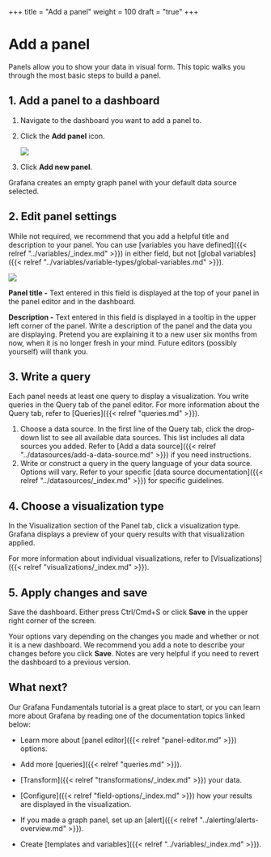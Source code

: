 +++
title = "Add a panel"
weight = 100
draft = "true"
+++

# Add a panel

Panels allow you to show your data in visual form. This topic walks you through the most basic steps to build a panel.

## 1. Add a panel to a dashboard

1. Navigate to the dashboard you want to add a panel to.
1. Click the **Add panel** icon.

   ![](/img/docs/panels/add-panel-icon-7-0.png)

1. Click **Add new panel**.

Grafana creates an empty graph panel with your default data source selected.

## 2. Edit panel settings

While not required, we recommend that you add a helpful title and description to your panel. You can use [variables you have defined]({{< relref "../variables/_index.md" >}}) in either field, but not [global variables]({{< relref "../variables/variable-types/global-variables.md" >}}).

![](/img/docs/panels/panel-settings-7-0.png)

**Panel title -** Text entered in this field is displayed at the top of your panel in the panel editor and in the dashboard.

**Description -** Text entered in this field is displayed in a tooltip in the upper left corner of the panel. Write a description of the panel and the data you are displaying. Pretend you are explaining it to a new user six months from now, when it is no longer fresh in your mind. Future editors (possibly yourself) will thank you.

## 3. Write a query

Each panel needs at least one query to display a visualization. You write queries in the Query tab of the panel editor. For more information about the Query tab, refer to [Queries]({{< relref "queries.md" >}}).

1. Choose a data source. In the first line of the Query tab, click the drop-down list to see all available data sources. This list includes all data sources you added. Refer to [Add a data source]({{< relref "../datasources/add-a-data-source.md" >}}) if you need instructions.
1. Write or construct a query in the query language of your data source. Options will vary. Refer to your specific [data source documentation]({{< relref "../datasources/_index.md" >}}) for specific guidelines.

## 4. Choose a visualization type

In the Visualization section of the Panel tab, click a visualization type. Grafana displays a preview of your query results with that visualization applied.

For more information about individual visualizations, refer to [Visualizations]({{< relref "visualizations/_index.md" >}}).

## 5. Apply changes and save

Save the dashboard. Either press Ctrl/Cmd+S or click **Save** in the upper right corner of the screen.

Your options vary depending on the changes you made and whether or not it is a new dashboard. We recommend you add a note to describe your changes before you click **Save**. Notes are very helpful if you need to revert the dashboard to a previous version.

## What next?

Our Grafana Fundamentals tutorial is a great place to start, or you can learn more about Grafana by reading one of the documentation topics linked below:

- Learn more about [panel editor]({{< relref "panel-editor.md" >}}) options.
- Add more [queries]({{< relref "queries.md" >}}).
- [Transform]({{< relref "transformations/_index.md" >}}) your data.
- [Configure]({{< relref "field-options/_index.md" >}}) how your results are displayed in the visualization.

- If you made a graph panel, set up an [alert]({{< relref "../alerting/alerts-overview.md" >}}).
- Create [templates and variables]({{< relref "../variables/_index.md" >}}).
